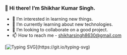 ### 👋 Hi there! I’m Shikhar Kumar Singh. 
- 👀 I’m interested in learning new things.
- 🌱 I’m currently learning about new technologies.
- 💞️ I’m looking to collaborate on a good project.
- 📫 How to reach me - shikharsingh8630@gmail.com 

<!--
**shikharsingh147/shikharsingh147** is a ✨ _special_ ✨ repository because its `README.md` (this file) appears on your GitHub profile.

Here are some ideas to get you started:

- 👋 Hi, I’m Shikhar Kumar Singh.
- 👀 I’m interested in learning new things.
- 🌱 I’m currently learning about new technologies.
- 💞️ I’m looking to collaborate on a good project.
- 📫 How to reach me - shikharsingh8630@gmail.com

--->
[![Typing SVG](https://readme-typing-svg.demolab.com?font=Bookman+Old+Style&pause=1000&color=9B36F7&background=7FE2FF00&width=435&lines=Hey+all!+I+am+Shikhar+Kumar+Singh.;I'm+a+independent+learner.;I+always+find+new+ways+to+learn+%26+explore+more+and+more.)](https://git.io/typing-svg)
